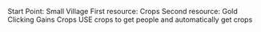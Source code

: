 Start Point: Small Village 
First resource: Crops
Second resource: Gold
Clicking Gains Crops
USE crops to get people and automatically get crops







